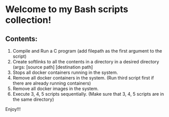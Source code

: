 # Welcome to my Bash scripts collection!

## Contents:
1. Compile and Run a C program (add filepath as the first argument to the script)
2. Create softlinks to all the contents in a directory in a desired directory (args: [source path] [destination path]
3. Stops all docker containers running in the system.
4. Remove all docker containers in the system. (Run third script first if there are already running containers)
5. Remove all docker images in the system.
6. Execute 3, 4, 5 scripts sequentially. (Make sure that 3, 4, 5 scripts are in the same directory)

Enjoy!!!
